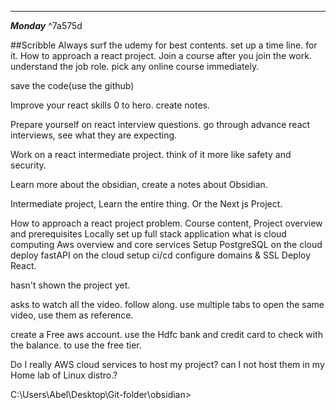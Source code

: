 ****

***Monday*** ^7a575d

##Scribble 
Always surf the udemy for best contents. set up a time line.  for it. 
How to approach a react project. 
Join a course after you join the work. understand the job role. 
pick any online course immediately.

save the code(use the github)

Improve your react skills 0 to hero.  create notes. 

Prepare yourself on react interview questions. go through advance react interviews, see what they are expecting. 

Work on a react intermediate project. 
think of it more like safety and security. 

Learn more about the obsidian, create a notes about Obsidian. 




Intermediate project, Learn the entire thing. 
Or the Next js Project. 

How to approach a react project problem. 
Course content, 
Project overview and prerequisites
Locally set up full stack application
what is cloud computing
Aws overview and core services
Setup PostgreSQL on the cloud
deploy fastAPI on the cloud
setup ci/cd
configure domains & SSL
Deploy React. 

hasn't shown the project yet. 



asks to watch all the video. 
follow along. 
use multiple tabs to open the same video, use them as reference. 

create a Free aws account. 
use the Hdfc bank and credit card to check with the balance. to use the free tier. 


Do I really AWS cloud services to host my project?
can I not host them in my Home lab of Linux distro.?



C:\Users\Abel\Desktop\Git-folder\obsidian>